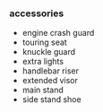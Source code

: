 ### accessories
- engine crash guard
- touring seat
- knuckle guard
- extra lights
- handlebar riser
- extended visor
- main stand
- side stand shoe
